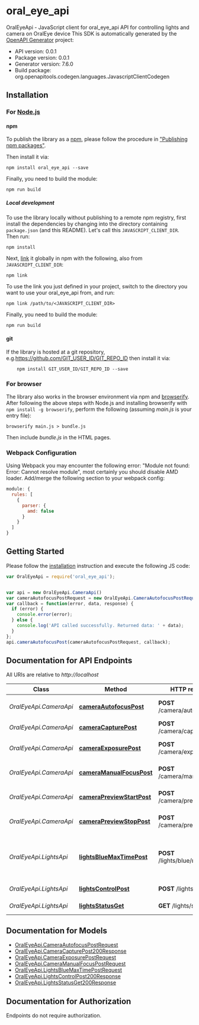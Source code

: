 # oral_eye_api

OralEyeApi - JavaScript client for oral_eye_api
API for controlling lights and camera on OralEye device
This SDK is automatically generated by the [OpenAPI Generator](https://openapi-generator.tech) project:

- API version: 0.0.1
- Package version: 0.0.1
- Generator version: 7.6.0
- Build package: org.openapitools.codegen.languages.JavascriptClientCodegen

## Installation

### For [Node.js](https://nodejs.org/)

#### npm

To publish the library as a [npm](https://www.npmjs.com/), please follow the procedure in ["Publishing npm packages"](https://docs.npmjs.com/getting-started/publishing-npm-packages).

Then install it via:

```shell
npm install oral_eye_api --save
```

Finally, you need to build the module:

```shell
npm run build
```

##### Local development

To use the library locally without publishing to a remote npm registry, first install the dependencies by changing into the directory containing `package.json` (and this README). Let's call this `JAVASCRIPT_CLIENT_DIR`. Then run:

```shell
npm install
```

Next, [link](https://docs.npmjs.com/cli/link) it globally in npm with the following, also from `JAVASCRIPT_CLIENT_DIR`:

```shell
npm link
```

To use the link you just defined in your project, switch to the directory you want to use your oral_eye_api from, and run:

```shell
npm link /path/to/<JAVASCRIPT_CLIENT_DIR>
```

Finally, you need to build the module:

```shell
npm run build
```

#### git

If the library is hosted at a git repository, e.g.https://github.com/GIT_USER_ID/GIT_REPO_ID
then install it via:

```shell
    npm install GIT_USER_ID/GIT_REPO_ID --save
```

### For browser

The library also works in the browser environment via npm and [browserify](http://browserify.org/). After following
the above steps with Node.js and installing browserify with `npm install -g browserify`,
perform the following (assuming *main.js* is your entry file):

```shell
browserify main.js > bundle.js
```

Then include *bundle.js* in the HTML pages.

### Webpack Configuration

Using Webpack you may encounter the following error: "Module not found: Error:
Cannot resolve module", most certainly you should disable AMD loader. Add/merge
the following section to your webpack config:

```javascript
module: {
  rules: [
    {
      parser: {
        amd: false
      }
    }
  ]
}
```

## Getting Started

Please follow the [installation](#installation) instruction and execute the following JS code:

```javascript
var OralEyeApi = require('oral_eye_api');


var api = new OralEyeApi.CameraApi()
var cameraAutofocusPostRequest = new OralEyeApi.CameraAutofocusPostRequest(); // {CameraAutofocusPostRequest} 
var callback = function(error, data, response) {
  if (error) {
    console.error(error);
  } else {
    console.log('API called successfully. Returned data: ' + data);
  }
};
api.cameraAutofocusPost(cameraAutofocusPostRequest, callback);

```

## Documentation for API Endpoints

All URIs are relative to *http://localhost*

Class | Method | HTTP request | Description
------------ | ------------- | ------------- | -------------
*OralEyeApi.CameraApi* | [**cameraAutofocusPost**](docs/CameraApi.md#cameraAutofocusPost) | **POST** /camera/autofocus | Set auto-focus on/off
*OralEyeApi.CameraApi* | [**cameraCapturePost**](docs/CameraApi.md#cameraCapturePost) | **POST** /camera/capture | Capture raw image
*OralEyeApi.CameraApi* | [**cameraExposurePost**](docs/CameraApi.md#cameraExposurePost) | **POST** /camera/exposure | Set exposure time
*OralEyeApi.CameraApi* | [**cameraManualFocusPost**](docs/CameraApi.md#cameraManualFocusPost) | **POST** /camera/manual_focus | Set manual focus distance
*OralEyeApi.CameraApi* | [**cameraPreviewStartPost**](docs/CameraApi.md#cameraPreviewStartPost) | **POST** /camera/preview/start | Start camera preview
*OralEyeApi.CameraApi* | [**cameraPreviewStopPost**](docs/CameraApi.md#cameraPreviewStopPost) | **POST** /camera/preview/stop | Stop camera preview
*OralEyeApi.LightsApi* | [**lightsBlueMaxTimePost**](docs/LightsApi.md#lightsBlueMaxTimePost) | **POST** /lights/blue/max_time | Set blue light maximum on time for health safety
*OralEyeApi.LightsApi* | [**lightsControlPost**](docs/LightsApi.md#lightsControlPost) | **POST** /lights/control | Set lights on/off
*OralEyeApi.LightsApi* | [**lightsStatusGet**](docs/LightsApi.md#lightsStatusGet) | **GET** /lights/status | Get status of the lights


## Documentation for Models

 - [OralEyeApi.CameraAutofocusPostRequest](docs/CameraAutofocusPostRequest.md)
 - [OralEyeApi.CameraCapturePost200Response](docs/CameraCapturePost200Response.md)
 - [OralEyeApi.CameraExposurePostRequest](docs/CameraExposurePostRequest.md)
 - [OralEyeApi.CameraManualFocusPostRequest](docs/CameraManualFocusPostRequest.md)
 - [OralEyeApi.LightsBlueMaxTimePostRequest](docs/LightsBlueMaxTimePostRequest.md)
 - [OralEyeApi.LightsControlPost200Response](docs/LightsControlPost200Response.md)
 - [OralEyeApi.LightsStatusGet200Response](docs/LightsStatusGet200Response.md)


## Documentation for Authorization

Endpoints do not require authorization.

